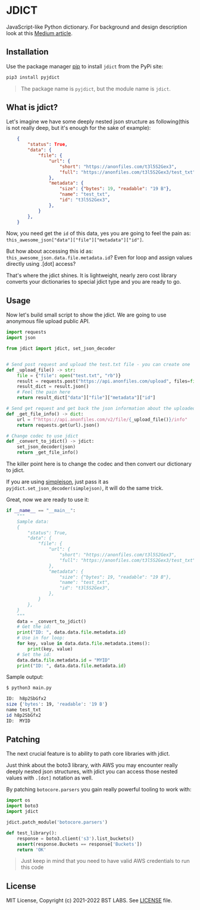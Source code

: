 # JDICT

JavaScript-like Python dictionary. 
For background and design description look at this [Medium article](https://medium.com/swlh/jdict-javascript-dict-in-python-e7a5383939ab).

## Installation

Use the package manager [pip](https://pip.pypa.io/en/stable/) to install `jdict` from the PyPi site:

```bash
pip3 install pyjdict
```

> The package name is `pyjdict`, but the module name is `jdict`.

## What is jdict?

Let's imagine we have some deeply nested json structure as following(this is not really deep, but it's enough for the sake of example):

```json
    {
        "status": True,
        "data": {
            "file": {
                "url": {
                    "short": "https://anonfiles.com/t3l5S2Gex3",
                    "full": "https://anonfiles.com/t3l5S2Gex3/test_txt",
                },
                "metadata": {
                    "size": {"bytes": 19, "readable": "19 B"},
                    "name": "test_txt",
                    "id": "t3l5S2Gex3",
                },
            }
        },
    }
```

Now, you need get the `id` of this data, yes you are going to feel the pain as: `this_awesome_json["data"]["file"]["metadata"]["id"]`.

But how about accessing this id as: `this_awesome_json.data.file.metadata.id`? Even for loop and assign values directly using .[dot] access?

That's where the jdict shines. It is lightweight, nearly zero cost library converts your dictionaries to special jdict type and you are ready to go.

## Usage

Now let's build small script to show the jdict. We are going to use anonymous file upload public API.

```py
import requests
import json

from jdict import jdict, set_json_decoder


# Send post request and upload the test.txt file - you can create one
def _upload_file() -> str:
    file = {"file": open("test.txt", "rb")}
    result = requests.post("https://api.anonfiles.com/upload", files=file)
    result_dict = result.json()
    # Feel the pain here
    return result_dict["data"]["file"]["metadata"]["id"]

# Send get request and get back the json information about the uploaded file
def _get_file_info() -> dict:
    url = f"https://api.anonfiles.com/v2/file/{_upload_file()}/info"
    return requests.get(url).json()

# Change codec to use jdict
def _convert_to_jdict() -> jdict:
    set_json_decoder(json)
    return _get_file_info()
```

The killer point here is to change the codec and then convert our dictionary to jdict.

If you are using [simplejson](https://pypi.org/project/simplejson/), just pass it as `pyjdict.set_json_decoder(simplejson)`, it will do the same trick.

Great, now we are ready to use it:

```py
if __name__ == "__main__":
    """
    Sample data:
    {
        "status": True,
        "data": {
            "file": {
                "url": {
                    "short": "https://anonfiles.com/t3l5S2Gex3",
                    "full": "https://anonfiles.com/t3l5S2Gex3/test_txt",
                },
                "metadata": {
                    "size": {"bytes": 19, "readable": "19 B"},
                    "name": "test_txt",
                    "id": "t3l5S2Gex3",
                },
            }
        },
    }
    """
    data = _convert_to_jdict()
    # Get the id:
    print("ID: ", data.data.file.metadata.id)
    # Use in for loop:
    for key, value in data.data.file.metadata.items():
        print(key, value)
    # Set the id:
    data.data.file.metadata.id = "MYID"
    print("ID: ", data.data.file.metadata.id)

```

Sample output:

```sh
$ python3 main.py

ID:  h8p2SbGfx2
size {'bytes': 19, 'readable': '19 B'}
name test_txt
id h8p2SbGfx2
ID:  MYID
```

## Patching

The next crucial feature is to ability to path core libraries with jdict.

Just think about the boto3 library, with AWS you may encounter really deeply nested json structures, 
with jdict you can access those nested values with `.[dot]` notation as well.

By patching `botocore.parsers` you gain really powerful tooling to work with:

```py
import os
import boto3
import jdict

jdict.patch_module('botocore.parsers')

def test_library():
    response = boto3.client('s3').list_buckets()
    assert(response.Buckets == response['Buckets'])
    return 'OK'
```

> Just keep in mind that you need to have valid AWS credentials to run this code


## License

MIT License, Copyright (c) 2021-2022 BST LABS. See [LICENSE](LICENSE.md) file.




